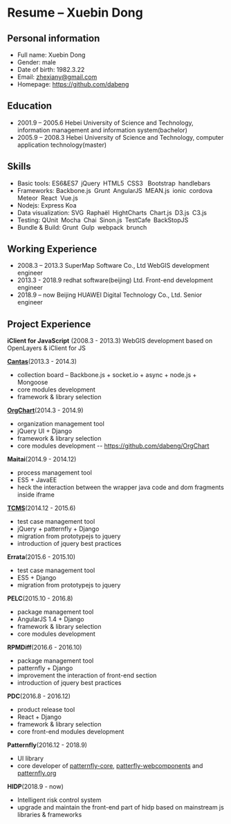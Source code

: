 # Resume – Xuebin Dong
## Personal information
- Full name: Xuebin Dong
- Gender: male
- Date of birth: 1982.3.22
- Email: zhexiany@gmail.com
- Homepage: https://github.com/dabeng

## Education
- 2001.9 – 2005.6 Hebei University of Science and Technology, information management and information system(bachelor)
- 2005.9 – 2008.3 Hebei University of Science and Technology, computer application technology(master)
## Skills
- Basic tools: ES6&ES7 jQuery HTML5 CSS3  Bootstrap handlebars
- Frameworks: Backbone.js Grunt AngularJS MEAN.js ionic cordova Meteor React Vue.js
- Nodejs: Express Koa
- Data visualization: SVG Raphaël HightCharts Chart.js D3.js C3.js
- Testing: QUnit Mocha Chai Sinon.js TestCafe BackStopJS
- Bundle & Build: Grunt Gulp webpack brunch
## Working Experience
- 2008.3 – 2013.3 SuperMap Software Co., Ltd  WebGIS development engineer
- 2013.3 - 2018.9 redhat software(beijing) Ltd.  Front-end development engineer
- 2018.9 – now  Beijing HUAWEI Digital Technology Co., Ltd.  Senior engineer
## Project Experience
**iClient for JavaScript** (2008.3 - 2013.3)
WebGIS development based on OpenLayers & iClient for JS

**[Cantas](https://github.com/onepiecejs/nodejs-cantas)**(2013.3 - 2014.3)
- collection board – Backbone.js + socket.io + async + node.js + Mongoose
- core modules development
- framework & library selection

**[OrgChart](https://codepen.io/collection/AWxGVb/)**(2014.3 - 2014.9)
- organization management tool
- jQuery UI + Django
- framework & library selection
- core modules development -- https://github.com/dabeng/OrgChart

**Maitai**(2014.9 - 2014.12)
- process management tool
- ES5 + JavaEE
- heck the interaction between the wrapper java code and dom fragments inside iframe

**[TCMS](https://github.com/Nitrate/Nitrate)**(2014.12 - 2015.6)
- test case management tool
- jQuery + patternfly + Django
- migration from prototypejs to jquery
- introduction of jquery best practices

**Errata**(2015.6 - 2015.10)
- test case management tool
- ES5 + Django
- migration from prototypejs to jquery

**PELC**(2015.10 - 2016.8)
- package management tool
- AngularJS 1.4 + Django
- framework & library selection
- core modules development

**RPMDiff**(2016.6 - 2016.10)
- package management tool
- patternfly + Django
- improvement the interaction of front-end section
- introduction of jquery best practices

**PDC**(2016.8 - 2016.12)
- product release tool
- React + Django
- framework & library selection
- core front-end modules development

**Patternfly**(2016.12 - 2018.9)
- UI library
- core developer of [patternfly-core](https://github.com/patternfly/patternfly), [patterfly-webcomponents](https://github.com/patternfly-webcomponents/patternfly-webcomponents) and [patternfly.org](https://patternfly.org/)

**HIDP**(2018.9 - now)
- Intelligent risk control system
- upgrade and maintain the front-end part of hidp based on mainstream js libraries & frameworks

